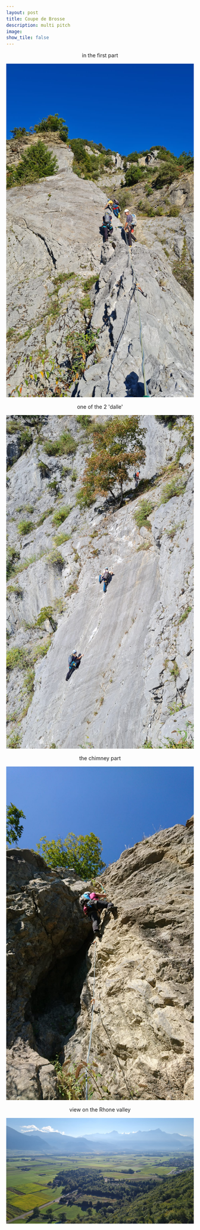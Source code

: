 ```yaml
---
layout: post
title: Coupe de Brosse 
description: multi pitch 
image:
show_tile: false 
---
```


<center> in the first part </center>

![](../assets/images/climbing/brosse/IMG-20210920-WA0018.jpg)

<center> one of the 2  'dalle' </center>

![](../assets/images/climbing/brosse/IMG-20210920-WA0027.jpg)


<center> the chimney part </center>

![](../assets/images/climbing/brosse/IMG-20210920-WA0000.jpg)



<center> view on the Rhone valley </center>

![](../assets/images/climbing/brosse/IMG-20210920-WA0009.jpg)
